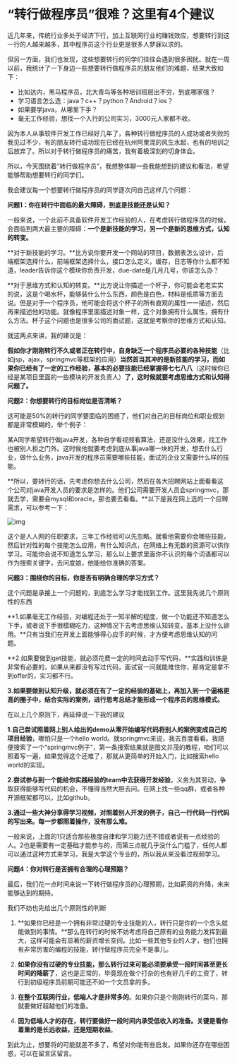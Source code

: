 # “转行做程序员”很难？这里有4个建议

近几年来，传统行业多处于经济下行，加上互联网行业的赚钱效应，想要转行到这一行的人越来越多，其中程序员这个行业更是很多人梦寐以求的。

 

但另一方面，我们也发现，这些想要转行的同学们往往会遇到很多困扰。就在一周以前，我统计了一下身边一些想要转行做程序员的朋友他们的难题，结果大致如下：

 

- 比如达内，黑马程序员，北大青鸟等各种培训班层出不穷，到底哪家强？
- 学习语言怎么选：java？c++？python？Android？ios？
- 如果要学java，从哪里下手？
- 毫无工作经验，想找一个入行的公司实习，3000元人家都不收。

 

因为本人从事软件开发工作已经好几年了，各种转行做程序员的人成功或者失败的我见过不少，有的朋友转行成功现在已经在杭州阿里混的风生水起，也有的培训之后放弃了。所以对于转行做程序员的痛苦，我有着极深刻的切身体会。

 

所以，今天围绕着“转行做程序员”，我想整体聊一些我能想到的建议和看法，希望能够帮助想要转行的同学们。

 

我会建议每一个想要转行做程序员的同学逐次问自己这样几个问题：

 

**问题1：你在转行中面临的最大障碍，到底是技能还是认知？**

 

一般来说，一个此前不具备软件开发工作经验的人，在考虑转行做程序员的时候，会面临到两大最主要的障碍：**一个是新技能的学习，另一个是新的思维方式，认知的转变。**

 

**对于新技能的学习。**比方说你要开发一个网站的项目，数据表怎么设计，后端框架选择什么，前端框架选择什么，接口怎么定义，缓存，日志等你什么都不知道，leader告诉你这个模块你负责开发，due-date是几月几号，你该怎么办？

 

**对于思维方式和认知的转变。**比方说让你描述一个杯子，你可能会老老实实的说，这是个喝水杯，能够装什么什么东西，颜色是白色，材料是纸质等方面去说。但是对于一个程序员，他可能会将这个杯子的所有直观的属性一一描述，然后再来描述他的功能。就像程序里面描述对象一样，这个对象拥有什么属性，拥有什么方法。杯子这个问题也是很多公司的面试题，这就是考察你的思维方式和认知。

 

就这两点来讲，我的建议是：

**假如你才刚刚转行不久或者正在转行中，自身缺乏一个程序员必要的各种技能**（比如jsp，ajax，springmvc等框架的应用）**当然首当其冲的是新技能的学习，而如果你已经有了一定的工作经验，基本的必要技能已经掌握得七七八八**（这时候你已经是某项目里面的一些模块的开发负责人）**了，这时候就要考虑思维方式和认知得问题了。**

 

**问题2：你想要转行的目标岗位是否清晰？**

 

这可能是50%的转行的同学要面临的困惑了，他们对自己的目标岗位和职业规划都是非常模糊的，举个例子：

某A同学希望转行做java开发，各种自学看视频看算法，还是没什么效果，找工作也被别人拒之门外。这时候他就要考虑到底从事java哪一块的开发，想去什么行业，做什么业务，java开发的程序员需要哪些技能，面试的企业又需要什么样的技能。

 

**所以，要转行的话，先考虑你想去什么公司，然后在各大招聘网站上面看看这个公司对java开发人员的要求是怎样的。他们公司需要开发人员会springmvc，那就去学，需要会mysql和oracle，那也要去看看。**以下是我在网上选的一个应聘需求，可以参考一下：

 

![img](https://images2018.cnblogs.com/blog/1278012/201804/1278012-20180420140225173-1683955427.png)

 

这个是人人网的任职要求，三年工作经验可以先忽略。就看他需要你会哪些技能，然后针对性的每个技能怎么应用，有什么知识点，在网络上有无数的资源可以供你学习。可能你会说不知道怎么学习，那么以上要求里面你不认识的每个词语都可以作为搜索关键字，去问度娘，他能给你准确的答案。

 

**问题3：围绕你的目标，你是否有明确合理的学习方式？**

 

这个问题是承接上一个问题的，到底怎么学习才能找到工作。这里我先说几个原则性的东西

 

**1.如果毫无工作经验，对编程还处于一知半解的程度，做一个功能还不知道怎么下手，或者说下手很模糊吃力，这种情况下去考虑思维认知转变，基本上没什么卵用。**只有当我们在开发上面能够得心应手的时候，才方便考虑思维认知的问题。

 

**2.如果要做到get技能，就必须花费一定的时间去动手写代码，**实践和训练是非常有必要的，如果从来都没有写过代码，面试官一问就能难住你，那肯定是拿不到offer的，实习都不行。

 

**3.如果要做到认知升级，就必须在有了一定的经验的基础上，再加入到一个逼格更高的圈子中，结合实际的案例，进行思考总结才能形成一个程序员的思维模式。**

 

在以上几个原则下，再延伸说一下我的建议

**1.自己尝试照着网上别人给出的demo从零开始编写代码将别人的案例变成自己的项目经验**，哪怕只是一个hello world。就springmvc来说，我去百度看看。我随便搜索了一个“springmvc例子”，第一条搜索结果就是图文并茂的教程，咱们可以照着写一遍，如果觉得这个还难了，那就从更简单的开始入门，比如搜索hello world的实现。

**2.尝试参与到一个能给你实践经验的team中去获得开发经验**，义务为其劳动，争取获得能够写代码的机会，不懂得当然大胆去问。在网上找一些qq群，或者各种开源框架都可以，比如github。

**3.通过一些大神分享得学习视频，对照着别人开发的例子，自己一行代码一行代码的写出来。每一步都照着操作，没有那么难。**

 

一般来说，上面的1只适合那些极度自律和学习能力还不错或者说有一点经验的人。2也是需要有一定基础才能参与的，而第三点就几乎没什么门槛了，任何人都可以通过这种方式来学习，我是大学这个专业的，所以我从来没看过视频学习。

 

**问题4：你对转行是否拥有合理的心理预期？**

 

最后，我们花一点时间来说一下转行做程序员的心理预期，比如薪资的升降，未来能够达到的期待。

 

我们不妨也先给出几个原则性的判断

 

1. **如果你已经是一个拥有非常过硬的专业技能的人，转行只是你的一个念头就能做到的事情。**那么在转行的时候不妨考虑将自己原有的业务能力发挥到最大，这样可能会有显著的薪资增长空间。比如一些其他专业的人才，他们也拥有非常厉害的编程的技能，转行做程序员完全不是事儿。

    

2. **如果你没有过硬的专业技能，那么转行过来可能必须要承受一段时间甚至更长时间的降薪了**，这也是正常的，毕竟现在做个打杂的也有好几千的工资了，转行到初级程序员前期可能还不如一个文员拿的多。

    

3. **在整个互联网行业，低端人才是非常多的**。如果你只是个刚刚转行的菜鸟，那就要做好超越他们的准备。

    

4. **因为低端人才的存在，转行要做好一段时间内承受低收入的准备。关键是看你着重的是长远收益，还是短期收益**。

 

到此为止，想要将的可能就差不多了，希望对你能有些启发。如果你还存在哪些困惑，可以在留言区留言。